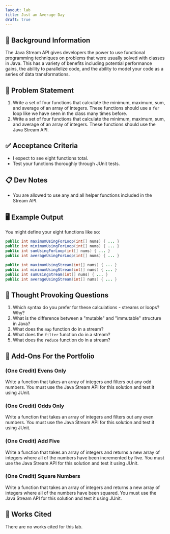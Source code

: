 ```yaml
---
layout: lab
title: Just an Average Day
draft: true
---
```


## 🔖 Background Information

The Java Stream API gives developers the power to use functional programming techniques on problems that were usually solved with classes in Java. This has a variety of benefits including potential performance gains, the ability to parallelize code, and the ability to model your code as a series of data transformations.

## 🎯 Problem Statement

1. Write a set of four functions that calculate the minimum, maximum, sum, and average of an array of integers. These functions should use a `for` loop like we have seen in the class many times before.
2. Write a set of four functions that calculate the minimum, maximum, sum, and average of an array of integers. These functions should use the Java Stream API.

## ✅ Acceptance Criteria

* I expect to see eight functions total.
* Test your functions thoroughly through JUnit tests.

## 📋 Dev Notes

* You are allowed to use any and all helper functions included in the Stream API.

## 🖥️ Example Output

You might define your eight functions like so:

```java
public int maximumUsingForLoop(int[] nums) { ... }
public int minimumUsingForLoop(int[] nums) { ... }
public int sumUsingForLoop(int[] nums) { ... }
public int averageUsingForLoop(int[] nums) { ... }

public int maximumUsingStream(int[] nums) { ... }
public int minimumUsingStream(int[] nums) { ... }
public int sumUsingStream(int[] nums) { ... }
public int averageUsingStream(int[] nums) { ... }
```

## 📝 Thought Provoking Questions

1. Which syntax do you prefer for these calculations - streams or loops? Why?
2. What is the difference between a "mutable" and "immutable" structure in Java?
3. What does the `map` function do in a stream?
4. What does the `filter` function do in a stream?
5. What does the `reduce` function do in a stream?

## 💼 Add-Ons For the Portfolio

### (One Credit) Evens Only

Write a function that takes an array of integers and filters out any odd numbers. You must use the Java Stream API for this solution and test it using JUnit.

### (One Credit) Odds Only

Write a function that takes an array of integers and filters out any even numbers. You must use the Java Stream API for this solution and test it using JUnit.

### (One Credit) Add Five

Write a function that takes an array of integers and returns a new array of integers where all of the numbers have been incremented by five. You must use the Java Stream API for this solution and test it using JUnit.

### (One Credit) Square Numbers

Write a function that takes an array of integers and returns a new array of integers where all of the numbers have been squared. You must use the Java Stream API for this solution and test it using JUnit.

## 📘 Works Cited

There are no works cited for this lab.
